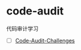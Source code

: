 # code-audit
代码审计学习

- [ ] [Code-Audit-Challenges](https://github.com/CHYbeta/Code-Audit-Challenges)
